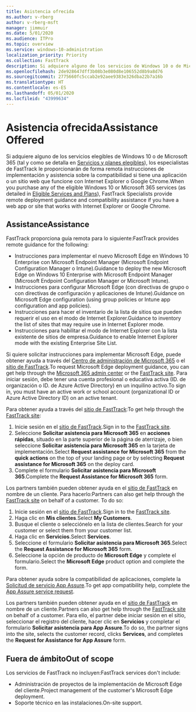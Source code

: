 ```yaml
---
title: Asistencia ofrecida
ms.author: v-rberg
author: v-rberg-msft
manager: jimmuir
ms.date: 5/01/2020
ms.audience: ITPro
ms.topic: overview
ms.service: windows-10-administration
localization_priority: Priority
ms.collection: FastTrack
description: Si adquiere alguno de los servicios de Windows 10 o de Microsoft 365 (tal y como se detalla en Servicios y planes elegibles), los especialistas de FastTrack le proporcionarán de forma remota instrucciones de implementación y asistencia sobre la compatibilidad si tiene una aplicación o un sitio web que funcione con Internet Explorer o Google Chrome.
ms.openlocfilehash: 2de928647dff3b08b3e080d8e106552d8b9a8d76
ms.sourcegitcommit: 2775660fc5ccab2e92aee9383e326dba22b7a16b
ms.translationtype: HT
ms.contentlocale: es-ES
ms.lasthandoff: 05/01/2020
ms.locfileid: "43999634"
---
```

# <a name="assistance-offered"></a><span data-ttu-id="523fa-103">Asistencia ofrecida</span><span class="sxs-lookup"><span data-stu-id="523fa-103">Assistance Offered</span></span>

<span data-ttu-id="523fa-104">Si adquiere alguno de los servicios elegibles de Windows 10 o de Microsoft 365 (tal y como se detalla en [Servicios y planes elegibles](M365-eligible-services-and-plans.md)), los especialistas de FastTrack le proporcionarán de forma remota instrucciones de implementación y asistencia sobre la compatibilidad si tiene una aplicación o un sitio web que funcione con Internet Explorer o Google Chrome.</span><span class="sxs-lookup"><span data-stu-id="523fa-104">When you purchase any of the eligible Windows 10 or Microsoft 365 services (as detailed in [Eligible Services and Plans](M365-eligible-services-and-plans.md)), FastTrack Specialists provide remote deployment guidance and compatibility assistance if you have a web app or site that works with Internet Explorer or Google Chrome.</span></span> 

## <a name="assistance"></a><span data-ttu-id="523fa-105">Assistance</span><span class="sxs-lookup"><span data-stu-id="523fa-105">Assistance</span></span>

<span data-ttu-id="523fa-106">FastTrack proporciona guía remota para lo siguiente:</span><span class="sxs-lookup"><span data-stu-id="523fa-106">FastTrack provides remote guidance for the following:</span></span>
- <span data-ttu-id="523fa-107">Instrucciones para implementar el nuevo Microsoft Edge en Windows 10 Enterprise con Microsoft Endpoint Manager (Microsoft Endpoint Configuration Manager o Intune).</span><span class="sxs-lookup"><span data-stu-id="523fa-107">Guidance to deploy the new Microsoft Edge on Windows 10 Enterprise with Microsoft Endpoint Manager (Microsoft Endpoint Configuration Manager or Microsoft Intune).</span></span>
- <span data-ttu-id="523fa-108">Instrucciones para configurar Microsoft Edge (con directivas de grupo o con directivas de configuración y aplicaciones de Intune).</span><span class="sxs-lookup"><span data-stu-id="523fa-108">Guidance on Microsoft Edge configuration (using group policies or Intune app configuration and app policies).</span></span>
- <span data-ttu-id="523fa-109">Instrucciones para hacer el inventario de la lista de sitios que pueden requerir el uso en el modo de Internet Explorer.</span><span class="sxs-lookup"><span data-stu-id="523fa-109">Guidance to inventory the list of sites that may require use in Internet Explorer mode.</span></span>
- <span data-ttu-id="523fa-110">Instrucciones para habilitar el modo de Internet Explorer con la lista existente de sitios de empresa.</span><span class="sxs-lookup"><span data-stu-id="523fa-110">Guidance to enable Internet Explorer mode with the existing Enterprise Site List.</span></span>

<span data-ttu-id="523fa-111">Si quiere solicitar instrucciones para implementar Microsoft Edge, puede obtener ayuda a través del [Centro de administración de Microsoft 365](https://go.microsoft.com/fwlink/?linkid=2032704) o el [sitio de FastTrack](https://go.microsoft.com/fwlink/?linkid=780698).</span><span class="sxs-lookup"><span data-stu-id="523fa-111">To request Microsoft Edge deployment guidance, you can get help through the [Microsoft 365 admin center](https://go.microsoft.com/fwlink/?linkid=2032704) or the [FastTrack site](https://go.microsoft.com/fwlink/?linkid=780698).</span></span> <span data-ttu-id="523fa-112">Para iniciar sesión, debe tener una cuenta profesional o educativa activa (ID. de organización o ID. de Azure Active Directory) en un inquilino activo.</span><span class="sxs-lookup"><span data-stu-id="523fa-112">To sign in, you must have an active work or school account (organizational ID or Azure Active Directory ID) on an active tenant.</span></span> 

<span data-ttu-id="523fa-113">Para obtener ayuda a través del [sitio de FastTrack](https://go.microsoft.com/fwlink/?linkid=780698):</span><span class="sxs-lookup"><span data-stu-id="523fa-113">To get help through the [FastTrack site](https://go.microsoft.com/fwlink/?linkid=780698):</span></span> 
1.    <span data-ttu-id="523fa-114">Inicie sesión en el [sitio de FastTrack](https://go.microsoft.com/fwlink/?linkid=780698).</span><span class="sxs-lookup"><span data-stu-id="523fa-114">Sign in to the [FastTrack site](https://go.microsoft.com/fwlink/?linkid=780698).</span></span> 
2.    <span data-ttu-id="523fa-115">Seleccione **Solicitar asistencia para Microsoft 365** en **acciones rápidas**, situado en la parte superior de la página de aterrizaje, o bien seleccione **Solicitar asistencia para Microsoft 365** en la tarjeta de implementación.</span><span class="sxs-lookup"><span data-stu-id="523fa-115">Select **Request assistance for Microsoft 365** from the **quick actions** on the top of your landing page or by selecting **Request assistance for Microsoft 365** on the deploy card.</span></span>
3.    <span data-ttu-id="523fa-116">Complete el formulario **Solicitar asistencia para Microsoft 365**.</span><span class="sxs-lookup"><span data-stu-id="523fa-116">Complete the **Request Assistance for Microsoft 365** form.</span></span>
  
<span data-ttu-id="523fa-p102">Los partners también pueden obtener ayuda en el [sitio de FastTrack](https://go.microsoft.com/fwlink/?linkid=780698) en nombre de un cliente. Para hacerlo:</span><span class="sxs-lookup"><span data-stu-id="523fa-p102">Partners can also get help through the [FastTrack site](https://go.microsoft.com/fwlink/?linkid=780698) on behalf of a customer. To do so:</span></span>
1.    <span data-ttu-id="523fa-119">Inicie sesión en el [sitio de FastTrack](https://go.microsoft.com/fwlink/?linkid=780698).</span><span class="sxs-lookup"><span data-stu-id="523fa-119">Sign in to the [FastTrack site](https://go.microsoft.com/fwlink/?linkid=780698).</span></span> 
2.    <span data-ttu-id="523fa-120">Haga clic en **Mis clientes**.</span><span class="sxs-lookup"><span data-stu-id="523fa-120">Select **My Customers**.</span></span>
3.    <span data-ttu-id="523fa-121">Busque el cliente o selecciónelo en la lista de clientes.</span><span class="sxs-lookup"><span data-stu-id="523fa-121">Search for your customer or select them from your customer list.</span></span>
4.    <span data-ttu-id="523fa-122">Haga clic en **Servicios**.</span><span class="sxs-lookup"><span data-stu-id="523fa-122">Select **Services**.</span></span>
5.    <span data-ttu-id="523fa-123">Seleccione el formulario **Solicitar asistencia para Microsoft 365**.</span><span class="sxs-lookup"><span data-stu-id="523fa-123">Select the **Request Assistance for Microsoft 365** form.</span></span>
6.    <span data-ttu-id="523fa-124">Seleccione la opción de producto de **Microsoft Edge** y complete el formulario.</span><span class="sxs-lookup"><span data-stu-id="523fa-124">Select the **Microsoft Edge** product option and complete the form.</span></span>
 
<span data-ttu-id="523fa-125">Para obtener ayuda sobre la compatibilidad de aplicaciones, complete la [Solicitud de servicio App Assure](https://go.microsoft.com/fwlink/?linkid=2022721).</span><span class="sxs-lookup"><span data-stu-id="523fa-125">To get app compatibility help, complete the [App Assure service request](https://go.microsoft.com/fwlink/?linkid=2022721).</span></span>

<span data-ttu-id="523fa-126">Los partners también pueden obtener ayuda en el [sitio de FastTrack](https://go.microsoft.com/fwlink/?linkid=780698) en nombre de un cliente.</span><span class="sxs-lookup"><span data-stu-id="523fa-126">Partners can also get help through the [FastTrack site](https://go.microsoft.com/fwlink/?linkid=780698) on behalf of a customer.</span></span> <span data-ttu-id="523fa-127">Para ello, el partner debe iniciar sesión en el sitio, seleccionar el registro del cliente, hacer clic en **Servicios** y completar el formulario **Solicitar asistencia para App Assure**.</span><span class="sxs-lookup"><span data-stu-id="523fa-127">To do so, the partner signs into the site, selects the customer record, clicks **Services**, and completes the **Request for Assistance for App Assure** form.</span></span>

## <a name="out-of-scope"></a><span data-ttu-id="523fa-128">Fuera de ámbito</span><span class="sxs-lookup"><span data-stu-id="523fa-128">Out of scope</span></span>

<span data-ttu-id="523fa-129">Los servicios de FastTrack no incluyen:</span><span class="sxs-lookup"><span data-stu-id="523fa-129">FastTrack services don't include:</span></span>
- <span data-ttu-id="523fa-130">Administración de proyectos de la implementación de Microsoft Edge del cliente.</span><span class="sxs-lookup"><span data-stu-id="523fa-130">Project management of the customer's Microsoft Edge deployment.</span></span>
- <span data-ttu-id="523fa-131">Soporte técnico en las instalaciones.</span><span class="sxs-lookup"><span data-stu-id="523fa-131">On-site support.</span></span>

